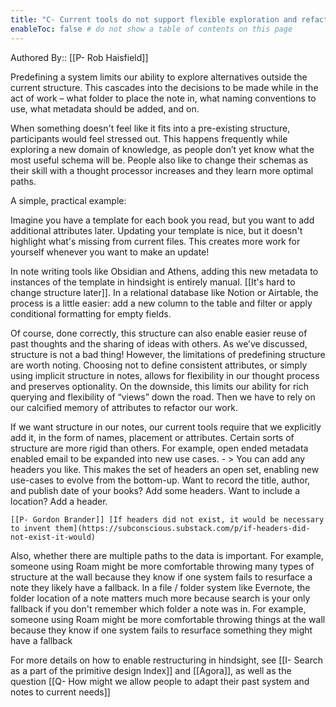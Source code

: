 ```yaml
---
title: "C- Current tools do not support flexible exploration and refactoring of structures as they inevitably evolve"
enableToc: false # do not show a table of contents on this page
---
```


Authored By:: [[P- Rob Haisfield]]



Predefining a system limits our ability to explore alternatives outside the current structure.  This cascades into the decisions to be made while in the act of work – what folder to place the note in, what naming conventions to use, what metadata should be added, and on.  

When something doesn't feel like it fits into a pre-existing structure, participants would feel stressed out. This happens frequently while exploring a new domain of knowledge, as people don’t yet know what the most useful schema will be. People also like to change their schemas as their skill with a thought processor increases and they learn more optimal paths.

A simple, practical example: 

Imagine you have a template for each book you read, but you want to add additional attributes later. Updating your template is nice, but it doesn't highlight what's missing from current files. This creates more work for yourself whenever you want to make an update!

In note writing tools like Obsidian and Athens, adding this new metadata to instances of the template in hindsight is entirely manual.  [[It's hard to change structure later]]. In a relational database like Notion or Airtable, the process is a little easier: add a new column to the table and filter or apply conditional formatting for empty fields.

Of course, done correctly, this structure can also enable easier reuse of past thoughts and the sharing of ideas with others. As we’ve discussed, structure is not a bad thing! However, the limitations of predefining structure are worth noting. Choosing not to define consistent attributes, or simply using implicit structure in notes, allows for flexibility in our thought process and preserves optionality.  On the downside, this limits our ability for rich querying and flexibility of “views” down the road. Then we have to rely on our calcified memory of attributes to refactor our work. 

If we want structure in our notes, our current tools require that we explicitly add it, in the form of names, placement or attributes. Certain sorts of structure are more rigid than others. For example, open ended metadata enabled email to be expanded into new use cases.
    - > You can add any headers you like. This makes the set of headers an open set, enabling new use-cases to evolve from the bottom-up. Want to record the title, author, and publish date of your books? Add some headers. Want to include a location? Add a header. 

    [[P- Gordon Brander]] [If headers did not exist, it would be necessary to invent them](https://subconscious.substack.com/p/if-headers-did-not-exist-it-would)

Also, whether there are multiple paths to the data is important.  For example, someone using Roam might be more comfortable throwing many types of structure at the wall because they know if one system fails to resurface a note they likely have a fallback. In a file / folder system like Evernote, the folder location of a note matters much more because search is your only fallback if you don't remember which folder a note was in. For example, someone using Roam might be more comfortable throwing things at the wall because they know if one system fails to resurface something they might have a fallback

For more details on how to enable restructuring in hindsight, see [[I- Search as a part of the primitive design Index]] and [[Agora]], as well as the question [[Q- How might we allow people to adapt their past system and notes to current needs]]
